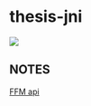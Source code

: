 # thesis-jni

![](https://github.com/Niklas-Seppala/thesis-jni/actions/workflows/gradle.yml/badge.svg)

## NOTES

[FFM api](https://docs.oracle.com/en/java/javase/21/core/foreign-function-and-memory-api.html#GUID-FBE990DA-C356-46E8-9109-C75567849BA8)
